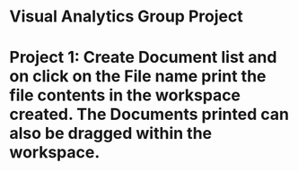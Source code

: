 # Visual Analytics Group Project
# Project 1: Create Document list and on click on the File name print the file contents in the workspace created. The Documents printed can also be dragged within the workspace. 

